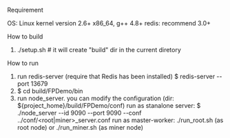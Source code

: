 Requirement

OS: Linux kernel version 2.6+ x86_64, g++ 4.8+
redis: recommend 3.0+

How to build
1) ./setup.sh # it will create "build" dir in the current diretory

How to run
1) run redis-server (require that Redis has been installed)
   $ redis-server --port 13679
2) $ cd build/FPDemo/bin
3) run node_server. you can modify the configuration (dir: ${project_home}/build/FPDemo/conf)
   run as stanalone server:
   $ ./node_server --id 9090 --port 9090 --conf ../conf/<root|miner>_server.conf
   run as master-worker:
   ./run_root.sh (as root node) or ./run_miner.sh (as miner node)

